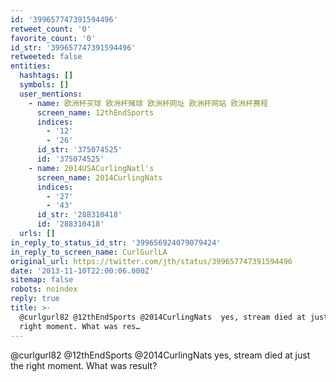 ```yaml
---
id: '399657747391594496'
retweet_count: '0'
favorite_count: '0'
id_str: '399657747391594496'
retweeted: false
entities:
  hashtags: []
  symbols: []
  user_mentions:
    - name: 欧洲杯买球 欧洲杯赌球 欧洲杯网址 欧洲杯网站 欧洲杯赛程
      screen_name: 12thEndSports
      indices:
        - '12'
        - '26'
      id_str: '375074525'
      id: '375074525'
    - name: 2014USACurlingNatl's
      screen_name: 2014CurlingNats
      indices:
        - '27'
        - '43'
      id_str: '288310418'
      id: '288310418'
  urls: []
in_reply_to_status_id_str: '399656924079079424'
in_reply_to_screen_name: CurlGurlLA
original_url: https://twitter.com/jth/status/399657747391594496
date: '2013-11-10T22:00:06.000Z'
sitemap: false
robots: noindex
reply: true
title: >-
  @curlgurl82 @12thEndSports @2014CurlingNats  yes, stream died at just the
  right moment. What was res…
---
```


@curlgurl82 @12thEndSports @2014CurlingNats  yes, stream died at just the right moment. What was result?